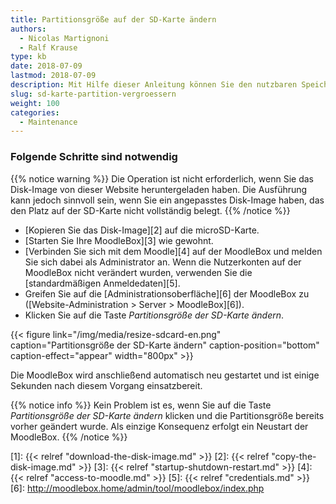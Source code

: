 ```yaml
---
title: Partitionsgröße auf der SD-Karte ändern
authors:
  - Nicolas Martignoni
  - Ralf Krause
type: kb
date: 2018-07-09
lastmod: 2018-07-09
description: Mit Hilfe dieser Anleitung können Sie den nutzbaren Speicherplatz auf der SD-Karte vergrößern.
slug: sd-karte-partition-vergroessern
weight: 100
categories:
  - Maintenance
---
```


### Folgende Schritte sind notwendig

{{% notice warning %}}
Die Operation ist nicht erforderlich, wenn Sie das Disk-Image von dieser Website heruntergeladen haben. Die Ausführung kann jedoch sinnvoll sein, wenn Sie ein angepasstes Disk-Image haben, das den Platz auf der SD-Karte nicht vollständig belegt.
{{% /notice %}}

- [Kopieren Sie das Disk-Image][2] auf die microSD-Karte.
- [Starten Sie Ihre MoodleBox][3] wie gewohnt.
- [Verbinden Sie sich mit dem Moodle][4] auf der MoodleBox und melden Sie sich dabei als Administrator an. Wenn die Nutzerkonten auf der MoodleBox nicht verändert wurden, verwenden Sie die [standardmäßigen Anmeldedaten][5].
- Greifen Sie auf die [Administrationsoberfläche][6] der MoodleBox zu ([Website-Administration > Server > MoodleBox][6]).
- Klicken Sie auf die Taste _Partitionsgröße der SD-Karte ändern_.

{{< figure link="/img/media/resize-sdcard-en.png" caption="Partitionsgröße der SD-Karte ändern" caption-position="bottom" caption-effect="appear" width="800px" >}}

Die MoodleBox wird anschließend automatisch neu gestartet und ist einige Sekunden nach diesem Vorgang einsatzbereit.

{{% notice info %}}
Kein Problem ist es, wenn Sie auf die Taste _Partitionsgröße der SD-Karte ändern_ klicken und die Partitionsgröße bereits vorher geändert wurde. Als einzige Konsequenz erfolgt ein Neustart der MoodleBox.
{{% /notice %}}

 [1]: {{< relref "download-the-disk-image.md" >}}
 [2]: {{< relref "copy-the-disk-image.md" >}}
 [3]: {{< relref "startup-shutdown-restart.md" >}}
 [4]: {{< relref "access-to-moodle.md" >}}
 [5]: {{< relref "credentials.md" >}}
 [6]: http://moodlebox.home/admin/tool/moodlebox/index.php
